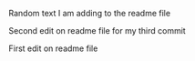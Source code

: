Random text I am adding to the readme file

Second edit on readme file for my third commit

First edit on readme file
